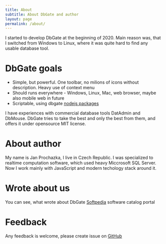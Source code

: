 ```yaml
---
title: About
subtitle: About DbGate and author
layout: page
permalink: /about/
---
```


I started to develop DbGate at the beginning of 2020. Main reason was, that I switched from Windows to Linux, where it was quite hard to find any usable database tool. 

# DbGate goals
* Simple, but powerful. One toolbar, no milions of icons without description. Heavy use of context menu
* Should runs everywhere - Windows, Linux, Mac, web browser, maybe also mobile web in future
* Scriptable, using dbgate [nodejs packages](https://www.npmjs.com/package/dbgate-api)

I have experiences with commercial database tools DatAdmin and DbMouse. DbGate tries to take the best and only the best from them, and offers it under opensource MIT license.

# About author
My name is Jan Prochazka, I live in Czech Republic. I was specialized to realtime computation software, which used heavy Miccrosoft SQL Server. Now I work mainly with JavaScript and modern techology stack around it.

# Wrote about us
You can see, what wrote about DbGate [Softpedia](https://www.softpedia.com/get/Internet/Servers/Database-Utils/DbGate.shtml) software catalog portal

# Feedback
Any feedback is welcome, please create issue on [GitHub](https://github.com/dbgate/dbgate/issues/new/choose)
